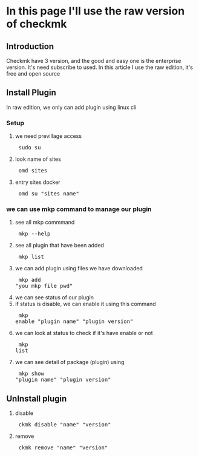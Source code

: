 # In this page I'll use the raw version of checkmk

## Introduction

<p>Checkmk have 3 version, and the good and easy one is the enterprise version. It's need subscribe to used.
In this article I use the raw edition, it's free and open source</p>

## Install Plugin

<p>In raw edition, we only can add plugin using linux cli</p>
<h3>Setup</h3>

1. we need previllage access <pre> sudo su </pre>
2. look name of sites <pre> omd sites </pre>
3. entry sites docker <pre> omd su "sites name" </pre>

<h3> we can use mkp command to manage our plugin</h3>

1. see all mkp commmand <pre> mkp --help </pre>
2. see all plugin that have been added <pre> mkp list </pre>
3. we can add plugin using files we have downloaded <pre> mkp add "you_mkp_file_pwd" </pre>
3. we can see status of our plugin
4. if status is disable, we can enable it using this command <pre> mkp enable "plugin_name" "plugin_version" </pre>
5. we can look at status to check if it's have enable or not <pre> mkp list </pre>
6. we can see detail of package (plugin) using <pre> mkp show "plugin_name" "plugin_version" </pre>

## UnInstall plugin

1. disable <pre> ckmk disable "name" "version" </pre>
2. remove <pre> ckmk remove "name" "version" </pre>

